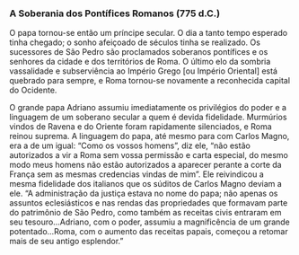 ### A Soberania dos Pontífices Romanos (775 d.C.) 

O papa tornou-se então um príncipe secular. O dia a tanto tempo esperado tinha chegado; o sonho afeiçoado de séculos tinha se realizado. Os sucessores de São Pedro são proclamados soberanos pontífices e os senhores da cidade e dos territórios de Roma. O último elo da sombria vassalidade e subserviência ao Império Grego [ou Império Oriental] está quebrado para sempre, e Roma tornou-se novamente a reconhecida capital do Ocidente.

O grande papa Adriano assumiu imediatamente os privilégios do poder e a linguagem de um soberano secular a quem é devida fidelidade. Murmúrios vindos de Ravena e do Oriente foram rapidamente silenciados, e Roma reinou suprema. A linguagem do papa, até mesmo para com Carlos Magno, era a de um igual: “Como os vossos homens”, diz ele, “não estão autorizados a vir a Roma sem vossa permissão e carta especial, do mesmo modo meus homens não estão autorizados a aparecer perante a corte da França sem as mesmas credencias vindas de mim”. Ele reivindicou a mesma fidelidade dos italianos que os súditos de Carlos Magno deviam a ele. “A administração da justiça estava no nome do papa; não apenas os assuntos eclesiásticos e nas rendas das propriedades que formavam parte do patrimônio de São Pedro, como também as receitas civis entraram em seu tesouro…Adriano, com o poder, assumiu a magnificência de um grande potentado…Roma, com o aumento das receitas papais, começou a retomar mais de seu antigo esplendor.”